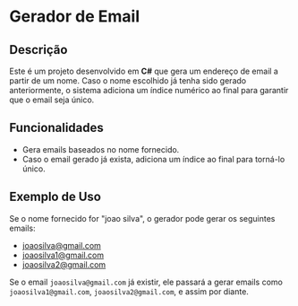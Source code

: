 # Gerador de Email

## Descrição

Este é um projeto desenvolvido em **C#** que gera um endereço de email a partir de um nome. Caso o nome escolhido já tenha sido gerado anteriormente, o sistema adiciona um índice numérico ao final para garantir que o email seja único.

## Funcionalidades

- Gera emails baseados no nome fornecido.
- Caso o email gerado já exista, adiciona um índice ao final para torná-lo único.

## Exemplo de Uso

Se o nome fornecido for "joao silva", o gerador pode gerar os seguintes emails:

- joaosilva@gmail.com
- joaosilva1@gmail.com
- joaosilva2@gmail.com

Se o email `joaosilva@gmail.com` já existir, ele passará a gerar emails como `joaosilva1@gmail.com`, `joaosilva2@gmail.com`, e assim por diante.

